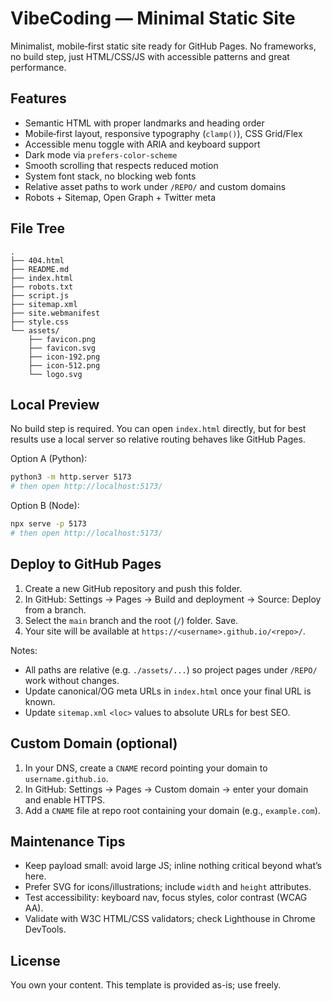# VibeCoding — Minimal Static Site

Minimalist, mobile‑first static site ready for GitHub Pages. No frameworks, no build step, just HTML/CSS/JS with accessible patterns and great performance.

## Features
- Semantic HTML with proper landmarks and heading order
- Mobile‑first layout, responsive typography (`clamp()`), CSS Grid/Flex
- Accessible menu toggle with ARIA and keyboard support
- Dark mode via `prefers-color-scheme`
- Smooth scrolling that respects reduced motion
- System font stack, no blocking web fonts
- Relative asset paths to work under `/REPO/` and custom domains
- Robots + Sitemap, Open Graph + Twitter meta

## File Tree
```
.
├── 404.html
├── README.md
├── index.html
├── robots.txt
├── script.js
├── sitemap.xml
├── site.webmanifest
├── style.css
└── assets/
    ├── favicon.png
    ├── favicon.svg
    ├── icon-192.png
    ├── icon-512.png
    └── logo.svg
```

## Local Preview
No build step is required. You can open `index.html` directly, but for best results use a local server so relative routing behaves like GitHub Pages.

Option A (Python):

```sh
python3 -m http.server 5173
# then open http://localhost:5173/
```

Option B (Node):

```sh
npx serve -p 5173
# then open http://localhost:5173/
```

## Deploy to GitHub Pages
1. Create a new GitHub repository and push this folder.
2. In GitHub: Settings → Pages → Build and deployment → Source: Deploy from a branch.
3. Select the `main` branch and the root (`/`) folder. Save.
4. Your site will be available at `https://<username>.github.io/<repo>/`.

Notes:
- All paths are relative (e.g. `./assets/...`) so project pages under `/REPO/` work without changes.
- Update canonical/OG meta URLs in `index.html` once your final URL is known.
- Update `sitemap.xml` `<loc>` values to absolute URLs for best SEO.

## Custom Domain (optional)
1. In your DNS, create a `CNAME` record pointing your domain to `username.github.io`.
2. In GitHub: Settings → Pages → Custom domain → enter your domain and enable HTTPS.
3. Add a `CNAME` file at repo root containing your domain (e.g., `example.com`).

## Maintenance Tips
- Keep payload small: avoid large JS; inline nothing critical beyond what’s here.
- Prefer SVG for icons/illustrations; include `width` and `height` attributes.
- Test accessibility: keyboard nav, focus styles, color contrast (WCAG AA).
- Validate with W3C HTML/CSS validators; check Lighthouse in Chrome DevTools.

## License
You own your content. This template is provided as-is; use freely.

